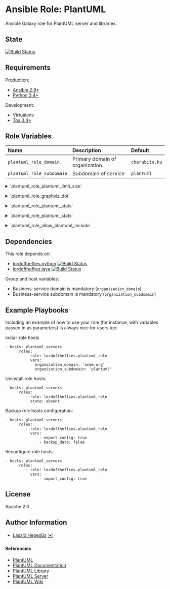 # Ansible Role: PlantUML

Ansible Galaxy role for PlantUML server and libraries.

## State

[![Build Status](https://travis-ci.org/lordoftheflies/plantuml_role.svg?branch=master)](https://travis-ci.org/lordoftheflies/plantuml_role)

## Requirements

Production:
* [Ansible 2.9+](https://docs.ansible.com/ansible/latest/roadmap/ROADMAP_2_9.html)
* [Python 3.4+](https://www.python.org/downloads/release/python-340/)

Development:
* Virtualenv
* [Tox 3.4+](https://tox.readthedocs.io/en/3.4.0/index.html)

## Role Variables


| Name | Description | Default |
| :--- | :--- | :--- |
| `plantuml_role_domain` | Primary domain of organization. | `cherubits.hu` |
| `plantuml_role_subdomain` | Subdomain of service | `plantuml` |

<p>
<details>
<summary> `plantuml_role_plantuml_limit_size` </summary>

Limits image width and height.

Default value: Environment variable `PLANTUML_LIMIT_SIZE`=4096

</details>
</p>

<p>
<details>
<summary> `plantuml_role_graphviz_dot` </summary>

Link to `dot` executable.

Default value: Environment variable `GRAPHVIZ_DOT`=/usr/bin/dot

</details>
</p>

<p>
<details>
<summary> `plantuml_role_plantuml_stats` </summary>

Set it to `on` to enable [statistics report](http://plantuml.com/statistics-report)

Default value: Environment variable `PLANTUML_STATS`=`off`

</details>
</p>

<p>
<details>
<summary> `plantuml_role_plantuml_stats` </summary>

When calling the proxy endpoint, the value of `HTTP_AUTHORIZATION` will be used to set the HTTP Authorization header

Default value: Environment variable HTTP_AUTHORIZATION=`null`

</details>
</p>

<p>
<details>
<summary> `plantuml_role_allow_plantuml_include` </summary>

Enables `!include` processing which can read files from the server into diagrams. Files are read relative to the current working directory.
Default value: Environment variable ALLOW_PLANTUML_INCLUDE=`false`

</details>
</p>


## Dependencies

This role depends on:
* [lordoftheflies.python](https://galaxy.ansible.com/lordoftheflies/python_role) [![Build Status](https://travis-ci.org/lordoftheflies/python_role.svg?branch=master)](https://travis-ci.org/lordoftheflies/python_role)
* [lordoftheflies.java](https://galaxy.ansible.com/lordoftheflies/java_role) [![Build Status](https://travis-ci.org/lordoftheflies/python_role.svg?branch=master)](https://travis-ci.org/lordoftheflies/java_role)

Group and host variables:
* Business-service domain is mandatory (`organization_domain`)
* Business-service subdomain is mandatory (`organization_subdomain`)

## Example Playbooks

Including an example of how to use your role (for instance, with variables passed in as parameters) is always nice for users too:

Install role hosts
```yamlex
- hosts: plantuml_servers
      roles:
         - role: lordoftheflies.plantuml_role
           vars: 
             organization_domain: 'acme.org'
             organization_subdomain: 'plantuml'
```

Uninstall role hosts:
```yamlex
- hosts: plantuml_servers
      roles:
         - role: lordoftheflies.plantuml_role
           state: absent

```

Backup role hosts configuration:
```yamlex
- hosts: plantuml_servers
      roles:
         - role: lordoftheflies.plantuml_role
           vars:
               - export_config: true
               - backup_data: false
```
Reconfigure role hosts:
```yamlex
- hosts: plantuml_servers
      roles:
         - role: lordoftheflies.plantuml_role
           vars:
               - import_config: true
```



## License

Apache 2.0

## Author Information

* [László Hegedűs](https://github.com/lordoftheflies) [:envelope:](mailto:laszlo.hegedus@cherubits.hu)

#### Referencies

* [PlantUML](https://github.com/lordoftheflies/plantuml)
* [PlantUML Documentation](https://github.com/lordoftheflies/plantuml-documentation)
* [PlantUML Library](https://github.com/lordoftheflies/plantuml-stdlib)
* [PlantUML Server](https://github.com/lordoftheflies/plantuml-server)
* [PlantUML Wiki](https://github.com/lordoftheflies/plantuml-wiki)
